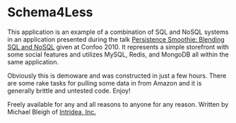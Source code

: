 # Schema4Less

This application is an example of a combination of SQL and NoSQL systems in an application presented during the talk [Persistence Smoothie: Blending SQL and NoSQL](http://intridea.com/2010/3/30/persistence-smoothie-blending-nosql-and-sql-at-confoo) given at Confoo 2010. It represents a simple storefront with some social features and utilizes MySQL, Redis, and MongoDB all within the same application.

Obviously this is demoware and was constructed in just a few hours. There are some rake tasks for pulling some data in from Amazon and it is generally brittle and untested code. Enjoy!

Freely available for any and all reasons to anyone for any reason. Written by Michael Bleigh of [Intridea, Inc.](http://www.intridea.com/)